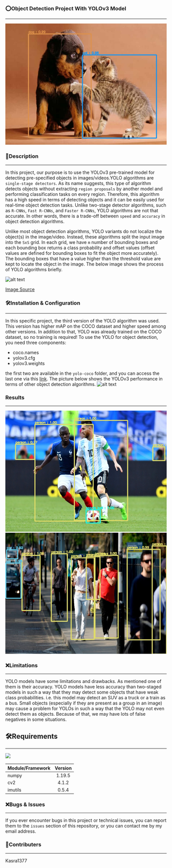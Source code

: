 ### ⭕Object Detection Project With YOLOv3 Model
---
![alt text](image_outputs/cat-dog.jpg)

### 📄Description
---
In this project, our purpose is to use the YOLOv3 pre-trained model for detecting pre-specified objects in images/videos.YOLO algorithms are `single-stage detectors`. As its name suggests, this type of algorithm detects objects without extracting `region proposals` by another model and performing classification tasks on every region. Therefore, this algorithm has a high speed in terms of detecting objects and it can be easily used for real-time object detection tasks. Unlike two-stage detector algorithms, such as `R-CNNs`, `Fast R-CNNs`, and `Faster R-CNNs`, YOLO algorithms are not that accurate. In other words, there is a trade-off between `speed` and `accuracy` in object detection algorithms.

Unlike most object detection algorithms, YOLO variants do not localize the object(s) in the image/video. Instead, these algorithms split the input image into the `SxS` grid. In each grid, we have `m` number of bounding boxes and each bounding box returns a class probability and offset values (offset values are defined for bounding boxes to fit the object more accurately). The bounding boxes that have a value higher than the threshold value are kept to locate the object in the image. The below image shows the process of YOLO algorithms briefly.

![alt text](https://pyimagesearch.com/wp-content/uploads/2018/11/yolo_design.jpg)

[Image Source](https://www.pyimagesearch.com/2018/11/12/yolo-object-detection-with-opencv/)

### 🛠Installation & Configuration
---
In this specific project, the third version of the YOLO algorithm was used. This version has higher mAP on the COCO dataset and higher speed among other versions. In addition to that, YOLO was already trained on the COCO dataset, so no training is required! 
To use the YOLO for object detection, you need three components:
* coco.names
* yolov3.cfg
* yolov3.weights

the first two are available in the `yolo-coco` folder, and you can access the last one via this [link](https://pjreddie.com/darknet/yolo/).
The picture below shows the YOLOv3 performance in terms of other object detection algorithms.
![alt text](https://pjreddie.com/media/image/map50blue.png)

### Results
---
![alt text](image_outputs/soccer.jpg)
![alt text](image_outputs/pedesterians.jpg)

### ❌Limitations
---
YOLO models have some limitations and drawbacks. As mentioned one of them is their accuracy. YOLO models have less accuracy than two-staged models in such a way that they may detect some objects that have weak class probabilities. i.e. this model may detect an SUV as a truck or a train as a bus. Small objects (especially if they are present as a group in an image) may cause a problem for YOLOs in such a way that the YOLO may not even detect them as objects. Because of that, we may have lots of false negatives in some situations.

## 🛠Requirements
---
![](https://forthebadge.com/images/badges/made-with-python.svg)

| Module/Framework        | Version           |
| ----------------------- |:-----------------:|
| numpy                   | 1.19.5            |
| cv2                     | 4.1.2             |
| imutils                 | 0.5.4             |

### ❌Bugs & Issues
---
If you ever encounter bugs in this project or technical issues, you can report them to the `issues` section of this repository, or you can contact me by my email address. 

### 👥Contributers
---
Kasra1377 
